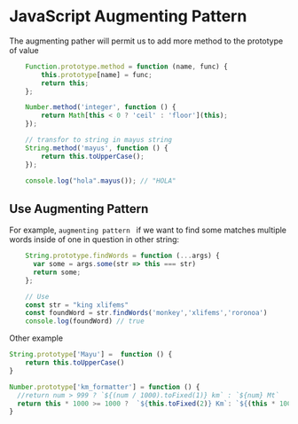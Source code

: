 
# JavaScript Augmenting Pattern

The augmenting pather will permit us to add more method to the prototype of value

```javascript
    Function.prototype.method = function (name, func) {
        this.prototype[name] = func;
        return this;
    };

    Number.method('integer', function () {
        return Math[this < 0 ? 'ceil' : 'floor'](this);
    });

    // transfor to string in mayus string 
    String.method('mayus', function () {
        return this.toUpperCase();
    });
    
    console.log("hola".mayus()); // "HOLA"
```

## Use Augmenting Pattern

For example,  ``` augmenting pattern  ```  if we want to find some matches multiple words inside of one in question  in other string:

```typescript
    String.prototype.findWords = function (...args) {
      var some = args.some(str => this === str)
      return some;
    };

    // Use
    const str = "king xlifems"
    const foundWord = str.findWords('monkey','xlifems','roronoa')
    console.log(foundWord) // true
```

Other example

```typescript
String.prototype['Mayu'] =  function () {
	return this.toUpperCase()
}

Number.prototype['km_formatter'] = function () {
  //return num > 999 ? `${(num / 1000).toFixed(1)} km` : `${num} Mt`
  return this * 1000 >= 1000 ?  `${this.toFixed(2)} Km`: `${(this * 1000).toFixed(2)} Mt`;
}

```
